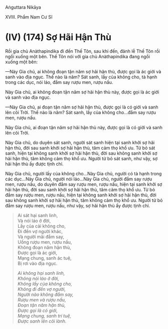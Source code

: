 Aṅguttara Nikāya

XVIII. Phẩm Nam Cư Sĩ

# (IV) (174) Sợ Hãi Hận Thù

Rồi gia chủ Anàthapindika đi đến Thế Tôn, sau khi đến, đảnh lễ Thế Tôn rồi ngồi xuống một bên. Thế Tôn nói với gia chủ Anàthapindika đang ngồi xuống một bên:

—Này Gia chủ, ai không đoạn tận năm sợ hãi hận thù, được gọi là ác giới và sanh vào địa ngục. Thế nào là năm? Sát sanh, lấy của không cho, tà hạnh trong các dục, nói láo, đắm say rượu men, rượu nấu.

Này Gia chủ, ai không đoạn tận năm sợ hãi hận thù này, được gọi là ác giới và sanh vào địa ngục.

—Này Gia chủ, ai đoạn tận năm sợ hãi hận thù, được gọi là có giới và sanh lên cõi Trời. Thế nào là năm? Sát sanh, lấy của không cho...đắm say rượu men, rượu nấu.

Này Gia chủ, ai đoạn tận năm sợ hãi hận thù này, được gọi là có giới và sanh lên cõi Trời.

Này Gia chủ, do duyên sát sanh, người sát sanh hiện tại sanh khởi sợ hãi hận thù, đời sau sanh khởi sợ hãi hận thù, tâm cảm thọ khổ ưu. Từ bỏ sát sanh, hiện tại không sanh khởi sợ hãi hận thù, đời sau không sanh khởi sợ hãi hận thù, tâm không cảm thọ khổ ưu. Người từ bỏ sát sanh, như vậy, sợ hãi hận thù ấy được tịnh chỉ.

Này Gia chủ, người lấy của không cho...Này Gia chủ, người có tà hạnh trong các dục...Này Gia chủ, người nói láo...Này Gia chủ, người đắm say rượu men, rượu nấu, do duyên đắm say rượu men, rượu nấu, hiện tại sanh khởi sợ hãi hận thù, đời sau sanh khởi sợ hãi hận thù, tâm cảm thọ khổ ưu. Từ bỏ đắm say rượu men, rượu nấu, hiện tại không sanh khởi sợ hãi hận thù, đời sau không sanh khởi sợ hãi hận thù, tâm không cảm thọ khổ ưu. Người từ bỏ đắm say rượu men, rượu nấu, như vậy, sợ hãi hận thù ấy được tịnh chỉ.

> Ai sát hại sanh linh,  
> Và nói láo ở đời,  
> Lấy của cải không cho,  
> Ði đến vợ người khác,  
> Và người mãi đắm say,  
> Uống rượu men, rượu nấu,  
> Không đoạn năm hận thù,  
> Ðược gọi là ác giới,  
> Mạng chung, sanh ác tuệ,  
> Bị rơi vào địa ngục.
> 
> _Ai không hại sanh linh,  
> Không nói láo ở đời,  
> Không lấy của không cho,  
> Không đi đến vợ người,  
> Người nào không đắm say,  
> Rượu men và rượu nấu,  
> Ðoạn tận năm hận thù,  
> Ðược gọi là có giới,  
> Mạng chung, sanh trí tuệ,  
> Ðược sanh lên cõi lành._

